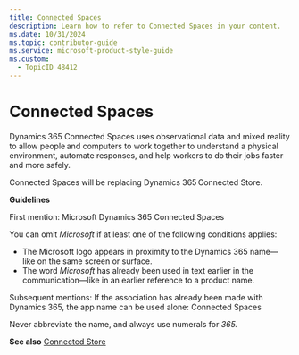 ```yaml
---
title: Connected Spaces
description: Learn how to refer to Connected Spaces in your content.
ms.date: 10/31/2024
ms.topic: contributor-guide
ms.service: microsoft-product-style-guide
ms.custom:
  - TopicID 48412
---
```



# Connected Spaces

Dynamics 365 Connected Spaces uses observational data and mixed reality to allow people and computers to work together to understand a physical environment, automate responses, and help workers to do their jobs faster and more safely.

Connected Spaces will be replacing Dynamics 365 Connected Store.

**Guidelines**

First mention: Microsoft Dynamics 365 Connected Spaces

You can omit *Microsoft* if at least one of the following conditions applies:

- The Microsoft logo appears in proximity to the Dynamics 365 name—like on the same screen or surface.
- The word *Microsoft* has already been used in text earlier in the communication—like in an earlier reference to a product name.

Subsequent mentions: If the association has already been made with Dynamics 365, the app name can be used alone: Connected Spaces

Never abbreviate the name, and always use numerals for *365.*

**See also** [Connected Store](~\a_z_names_terms\c\connected-store.md)

